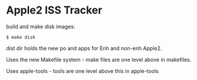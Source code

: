 # Apple2 ISS Tracker

build and make disk images:

```
$ make disk

```

dist dir holds the new po and apps for Enh and non-enh Apple2.

Uses the new Makefile system - make files are one level above in makefiles.

Uses apple-tools - tools are one level above this in apple-tools

